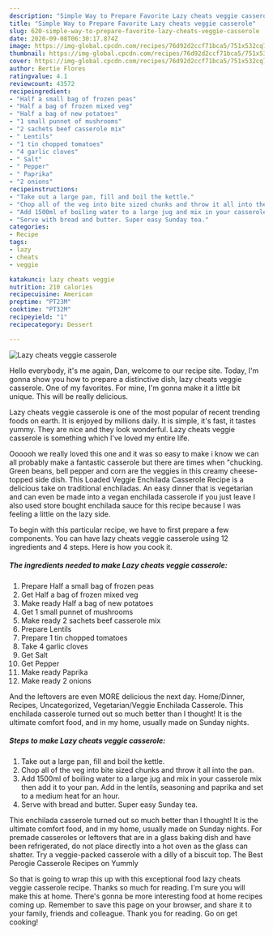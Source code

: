 ```yaml
---
description: "Simple Way to Prepare Favorite Lazy cheats veggie casserole"
title: "Simple Way to Prepare Favorite Lazy cheats veggie casserole"
slug: 620-simple-way-to-prepare-favorite-lazy-cheats-veggie-casserole
date: 2020-09-08T06:30:17.874Z
image: https://img-global.cpcdn.com/recipes/76d92d2ccf71bca5/751x532cq70/lazy-cheats-veggie-casserole-recipe-main-photo.jpg
thumbnail: https://img-global.cpcdn.com/recipes/76d92d2ccf71bca5/751x532cq70/lazy-cheats-veggie-casserole-recipe-main-photo.jpg
cover: https://img-global.cpcdn.com/recipes/76d92d2ccf71bca5/751x532cq70/lazy-cheats-veggie-casserole-recipe-main-photo.jpg
author: Bertie Flores
ratingvalue: 4.1
reviewcount: 43572
recipeingredient:
- "Half a small bag of frozen peas"
- "Half a bag of frozen mixed veg"
- "Half a bag of new potatoes"
- "1 small punnet of mushrooms"
- "2 sachets beef casserole mix"
- " Lentils"
- "1 tin chopped tomatoes"
- "4 garlic cloves"
- " Salt"
- " Pepper"
- " Paprika"
- "2 onions"
recipeinstructions:
- "Take out a large pan, fill and boil the kettle."
- "Chop all of the veg into bite sized chunks and throw it all into the pan."
- "Add 1500ml of boiling water to a large jug and mix in your casserole mix then add it to your pan. Add in the lentils, seasoning and paprika and set to a medium heat for an hour."
- "Serve with bread and butter. Super easy Sunday tea."
categories:
- Recipe
tags:
- lazy
- cheats
- veggie

katakunci: lazy cheats veggie 
nutrition: 210 calories
recipecuisine: American
preptime: "PT23M"
cooktime: "PT32M"
recipeyield: "1"
recipecategory: Dessert

---
```



![Lazy cheats veggie casserole](https://img-global.cpcdn.com/recipes/76d92d2ccf71bca5/751x532cq70/lazy-cheats-veggie-casserole-recipe-main-photo.jpg)

Hello everybody, it's me again, Dan, welcome to our recipe site. Today, I'm gonna show you how to prepare a distinctive dish, lazy cheats veggie casserole. One of my favorites. For mine, I'm gonna make it a little bit unique. This will be really delicious.

Lazy cheats veggie casserole is one of the most popular of recent trending foods on earth. It is enjoyed by millions daily. It is simple, it's fast, it tastes yummy. They are nice and they look wonderful. Lazy cheats veggie casserole is something which I've loved my entire life.

Oooooh we really loved this one and it was so easy to make i know we can all probably make a fantastic casserole but there are times when &#34;chucking. Green beans, bell pepper and corn are the veggies in this creamy cheese-topped side dish. This Loaded Veggie Enchilada Casserole Recipe is a delicious take on traditional enchiladas. An easy dinner that is vegetarian and can even be made into a vegan enchilada casserole if you just leave I also used store bought enchilada sauce for this recipe because I was feeling a little on the lazy side.


To begin with this particular recipe, we have to first prepare a few components. You can have lazy cheats veggie casserole using 12 ingredients and 4 steps. Here is how you cook it.

<!--inarticleads1-->

##### The ingredients needed to make Lazy cheats veggie casserole:

1. Prepare Half a small bag of frozen peas
1. Get Half a bag of frozen mixed veg
1. Make ready Half a bag of new potatoes
1. Get 1 small punnet of mushrooms
1. Make ready 2 sachets beef casserole mix
1. Prepare  Lentils
1. Prepare 1 tin chopped tomatoes
1. Take 4 garlic cloves
1. Get  Salt
1. Get  Pepper
1. Make ready  Paprika
1. Make ready 2 onions


And the leftovers are even MORE delicious the next day. Home/Dinner, Recipes, Uncategorized, Vegetarian/Veggie Enchilada Casserole. This enchilada casserole turned out so much better than I thought! It is the ultimate comfort food, and in my home, usually made on Sunday nights. 

<!--inarticleads2-->

##### Steps to make Lazy cheats veggie casserole:

1. Take out a large pan, fill and boil the kettle.
1. Chop all of the veg into bite sized chunks and throw it all into the pan.
1. Add 1500ml of boiling water to a large jug and mix in your casserole mix then add it to your pan. Add in the lentils, seasoning and paprika and set to a medium heat for an hour.
1. Serve with bread and butter. Super easy Sunday tea.


This enchilada casserole turned out so much better than I thought! It is the ultimate comfort food, and in my home, usually made on Sunday nights. For premade casseroles or leftovers that are in a glass baking dish and have been refrigerated, do not place directly into a hot oven as the glass can shatter. Try a veggie-packed casserole with a dilly of a biscuit top. The Best Perogie Casserole Recipes on Yummly 

So that is going to wrap this up with this exceptional food lazy cheats veggie casserole recipe. Thanks so much for reading. I'm sure you will make this at home. There's gonna be more interesting food at home recipes coming up. Remember to save this page on your browser, and share it to your family, friends and colleague. Thank you for reading. Go on get cooking!
